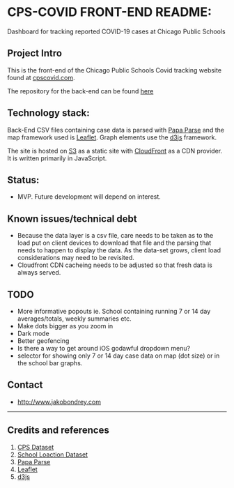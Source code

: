 # CPS-COVID FRONT-END README:
Dashboard for tracking reported COVID-19 cases at Chicago Public Schools

## Project Intro

This is the front-end of the Chicago Public Schools Covid tracking website found at [cpscovid.com](https://cpscovid.com).

The repository for the back-end can be found [here](https://github.com/misterjacko/CPS-COVID-BE)

## Technology stack: 
  
Back-End CSV files containing case data is parsed with [Papa Parse](https://www.papaparse.com/) and the map framework used is [Leaflet](https://leafletjs.com/). Graph elements use the [d3js](https://d3js.org/) framework. 

The site is hosted on [S3](https://aws.amazon.com/s3/) as a static site with [CloudFront](https://aws.amazon.com/cloudfront/) as a CDN provider. It is written primarily in JavaScript.

## Status:  
- MVP. Future development will depend on interest.

## Known issues/technical debt
- Because the data layer is a csv file, care needs to be taken as to the load put on client devices to download that file and the parsing that needs to happen to display the data. As the data-set grows, client load considerations may need to be revisited.
- Cloudfront CDN cacheing needs to be adjusted so that fresh data is always served. 


## TODO
- More informative popouts ie. School containing running 7 or 14 day averages/totals, weekly summaries etc.
- Make dots bigger as you zoom in
- Dark mode
- Better geofencing
- Is there a way to get around iOS godawful dropdown menu?
- selector for showing only 7 or 14 day case data on map (dot size) or in the school bar graphs. 


## Contact
- http://www.jakobondrey.com


----

## Credits and references

1. [CPS Dataset](https://www.cps.edu/school-reopening-2020/)
2. [School Loaction Dataset](https://catalog.data.gov/organization/86c0c3d9-3826-47ab-a773-6924b858dd04?groups=local&tags=cps) 
3. [Papa Parse](https://www.papaparse.com/)
4. [Leaflet](https://leafletjs.com/)
5. [d3js](https://d3js.org/)
